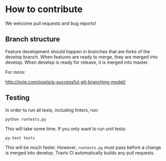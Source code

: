 # How to contribute

We welcome pull requests and bug reports!

## Branch structure

Feature development should happen in branches that are forks of the develop
branch. When features are ready to merge, they are merged into develop. When
develop is ready for release, it is merged into master.

For more:

http://nvie.com/posts/a-successful-git-branching-model/

## Testing

In order to run all tests, including linters, run:

    python runtests.py

This will take some time. If you only want to run unit tests:

    py.test tests

This will be much faster. However, `runtests.py` must pass before a change is
merged into develop. Travis CI automatically builds any pull requests.
